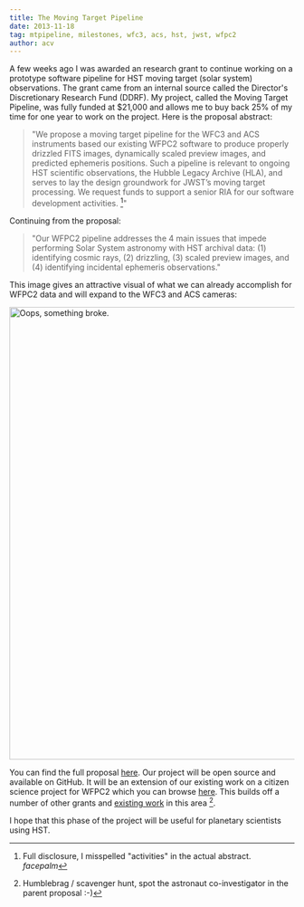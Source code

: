 ```yaml
---
title: The Moving Target Pipeline
date: 2013-11-18
tag: mtpipeline, milestones, wfc3, acs, hst, jwst, wfpc2
author: acv
---
```



A few weeks ago I was awarded an research grant to continue working on a prototype software pipeline for HST moving target (solar system) observations. The grant came from an internal source called the Director's Discretionary Research Fund (DDRF). My project, called the Moving Target Pipeline, was fully funded at $21,000 and allows me to buy back 25% of my time for one year to work on the project. Here is the proposal abstract:

> "We propose a moving target pipeline for the WFC3 and ACS instruments based our existing WFPC2 software to produce properly drizzled FITS images, dynamically scaled preview images, and predicted ephemeris positions. Such a pipeline is relevant to ongoing HST scientific observations, the Hubble Legacy Archive (HLA), and serves to lay the design groundwork for JWST’s moving target processing. We request funds to support a senior RIA for our software development activities. [^1]"

Continuing from the proposal:

> "Our WFPC2 pipeline addresses the 4 main issues that impede performing Solar System astronomy with HST archival data: (1) identifying cosmic rays, (2) drizzling, (3) scaled preview images, and (4) identifying incidental ephemeris observations."

This image gives an attractive visual of what we can already accomplish for WFPC2 data and will expand to the WFC3 and ACS cameras:

<img style="width: 800px; max-width: 100%; height: auto;" alt="Oops, something broke." src="/images/mtpipeline-mars-before-after.png" />

You can find the full proposal [here](https://www.dropbox.com/s/04m5rboqkkmzuvm/2013_Fall_DDRF_Proposal_No_Recs.pdf). Our project will be open source and available on GitHub. It will be an extension of our existing work on a citizen science project for WFPC2 which you can browse [here]('https://github.com/STScI-Citizen-Science/MTPipeline'). This builds off a number of other grants and [existing work](http://archive.stsci.edu/prepds/planetpipeline/index.html) in this area [^2].

I hope that this phase of the project will be useful for planetary scientists using HST.

[^1]: Full disclosure, I misspelled "activities" in the actual abstract. *facepalm*
[^2]: Humblebrag / scavenger hunt, spot the astronaut co-investigator in the parent proposal :-)
